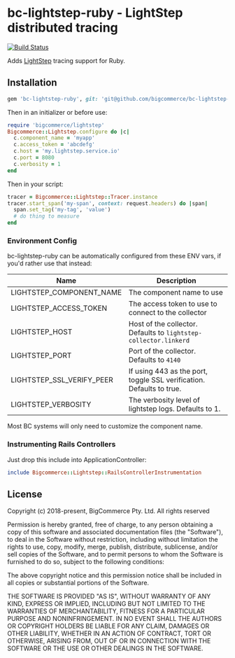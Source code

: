 # bc-lightstep-ruby - LightStep distributed tracing

[![Build Status](https://travis-ci.com/bigcommerce/bc-lightstep-ruby.svg?token=D3Cc4LCF9BgpUx4dpPpv&branch=master)](https://travis-ci.com/bigcommerce/bc-lightstep-ruby)

Adds [LightStep](https://lightstep.com) tracing support for Ruby.

## Installation

```ruby
gem 'bc-lightstep-ruby', git: 'git@github.com/bigcommerce/bc-lightstep-ruby'
```

Then in an initializer or before use:

```ruby
require 'bigcommerce/lightstep'
Bigcommerce::Lightstep.configure do |c|
  c.component_name = 'myapp'
  c.access_token = 'abcdefg'
  c.host = 'my.lightstep.service.io'
  c.port = 8080
  c.verbosity = 1
end
```

Then in your script:

```ruby
tracer = Bigcommerce::Lightstep::Tracer.instance
tracer.start_span('my-span', context: request.headers) do |span|
  span.set_tag('my-tag', 'value')
  # do thing to measure
end
```

### Environment Config

bc-lightstep-ruby can be automatically configured from these ENV vars, if you'd rather use that instead:

| Name | Description |
| ---- | ----------- |
| LIGHTSTEP_COMPONENT_NAME | The component name to use |
| LIGHTSTEP_ACCESS_TOKEN | The access token to use to connect to the collector |
| LIGHTSTEP_HOST | Host of the collector. Defaults to `lightstep-collector.linkerd` |
| LIGHTSTEP_PORT | Port of the collector. Defaults to `4140` |
| LIGHTSTEP_SSL_VERIFY_PEER | If using 443 as the port, toggle SSL verification. Defaults to true. |
| LIGHTSTEP_VERBOSITY | The verbosity level of lightstep logs. Defaults to 1. |

Most BC systems will only need to customize the component name.

### Instrumenting Rails Controllers

Just drop this include into ApplicationController:

```ruby
include Bigcommerce::Lightstep::RailsControllerInstrumentation
```

## License

Copyright (c) 2018-present, BigCommerce Pty. Ltd. All rights reserved 

Permission is hereby granted, free of charge, to any person obtaining a copy of this software and associated 
documentation files (the "Software"), to deal in the Software without restriction, including without limitation the 
rights to use, copy, modify, merge, publish, distribute, sublicense, and/or sell copies of the Software, and to permit 
persons to whom the Software is furnished to do so, subject to the following conditions:

The above copyright notice and this permission notice shall be included in all copies or substantial portions of the 
Software.

THE SOFTWARE IS PROVIDED "AS IS", WITHOUT WARRANTY OF ANY KIND, EXPRESS OR IMPLIED, INCLUDING BUT NOT LIMITED TO THE 
WARRANTIES OF MERCHANTABILITY, FITNESS FOR A PARTICULAR PURPOSE AND NONINFRINGEMENT. IN NO EVENT SHALL THE AUTHORS OR 
COPYRIGHT HOLDERS BE LIABLE FOR ANY CLAIM, DAMAGES OR OTHER LIABILITY, WHETHER IN AN ACTION OF CONTRACT, TORT OR 
OTHERWISE, ARISING FROM, OUT OF OR IN CONNECTION WITH THE SOFTWARE OR THE USE OR OTHER DEALINGS IN THE SOFTWARE.
